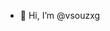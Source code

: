 - 👋 Hi, I’m @vsouzxg


<!---
vsouzxg/vsouzxg is a ✨ special ✨ repository because its `README.md` (this file) appears on your GitHub profile.
You can click the Preview link to take a look at your changes.
--->
